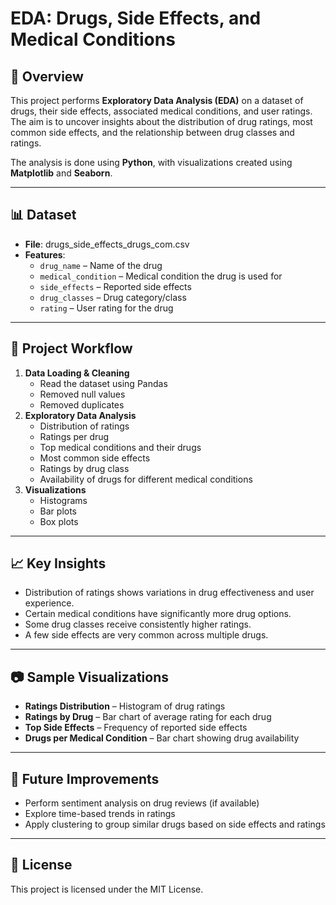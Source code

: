 # EDA: Drugs, Side Effects, and Medical Conditions

## 📌 Overview
This project performs **Exploratory Data Analysis (EDA)** on a dataset of drugs, their side effects, associated medical conditions, and user ratings. The aim is to uncover insights about the distribution of drug ratings, most common side effects, and the relationship between drug classes and ratings.

The analysis is done using **Python**, with visualizations created using **Matplotlib** and **Seaborn**.

---

## 📊 Dataset
- **File**: drugs_side_effects_drugs_com.csv
- **Features**:
  - `drug_name` – Name of the drug
  - `medical_condition` – Medical condition the drug is used for
  - `side_effects` – Reported side effects
  - `drug_classes` – Drug category/class
  - `rating` – User rating for the drug



---

## 🚀 Project Workflow
1. **Data Loading & Cleaning**
   - Read the dataset using Pandas
   - Removed null values
   - Removed duplicates
2. **Exploratory Data Analysis**
   - Distribution of ratings
   - Ratings per drug
   - Top medical conditions and their drugs
   - Most common side effects
   - Ratings by drug class
   - Availability of drugs for different medical conditions
3. **Visualizations**
   - Histograms
   - Bar plots
   - Box plots

---

## 📈 Key Insights
- Distribution of ratings shows variations in drug effectiveness and user experience.
- Certain medical conditions have significantly more drug options.
- Some drug classes receive consistently higher ratings.
- A few side effects are very common across multiple drugs.

---

## 📷 Sample Visualizations
- **Ratings Distribution** – Histogram of drug ratings
- **Ratings by Drug** – Bar chart of average rating for each drug
- **Top Side Effects** – Frequency of reported side effects
- **Drugs per Medical Condition** – Bar chart showing drug availability

---

## 🔮 Future Improvements
- Perform sentiment analysis on drug reviews (if available)
- Explore time-based trends in ratings
- Apply clustering to group similar drugs based on side effects and ratings

---

## 📜 License
This project is licensed under the MIT License.


